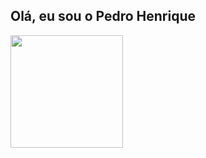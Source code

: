## Olá, eu sou o Pedro Henrique

<div>
  <a href="https://github.com/Pedroid1"
  <img height="180em" src="https://github-readme-stats.vercel.app/api?username=Pedroid1&show_icons=true&theme=dracula&include_all_commits=true&count_private=true" />
  <img height="180em" src="https://github-readme-stats.vercel.app/api/top-langs/?username=Pedroid1&layout=compact&langs_count=16&theme=dracula" />
  </div>

